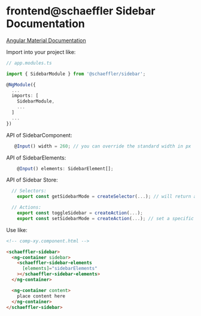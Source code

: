# frontend@schaeffler Sidebar Documentation

[Angular Material Documentation](https://material.angular.io/components/sidenav/overview)

Import into your project like:

```typescript
// app.modules.ts

import { SidebarModule } from '@schaeffler/sidebar';

@NgModule({
  ...
  imports: [
    SidebarModule,
    ...
  ]
  ...
})
```

API of SidebarComponent:

```typescript
   @Input() width = 260; // you can override the standard width in px
```

API of SidebarElements: 
```typescript
    @Input() elements: SidebarElement[]; 
```

API of Sidebar Store:
```typescript
  // Selectors:
    export const getSidebarMode = createSelector(...); // will return a value of enum SidebarMode (open, minified, closed) 

  // Actions:
    export const toggleSidebar = createAction(...); 
    export const setSidebarMode = createAction(...); // set a specific mode manually 

```

Use like:

```html
<!-- comp-xy.component.html -->

<schaeffler-sidebar>
  <ng-container sidebar>
    <schaeffler-sidebar-elements
      [elements]="sidebarElements"
    ></schaeffler-sidebar-elements>
  </ng-container>

  <ng-container content>
    place content here
  </ng-container>
</schaeffler-sidebar>
```
